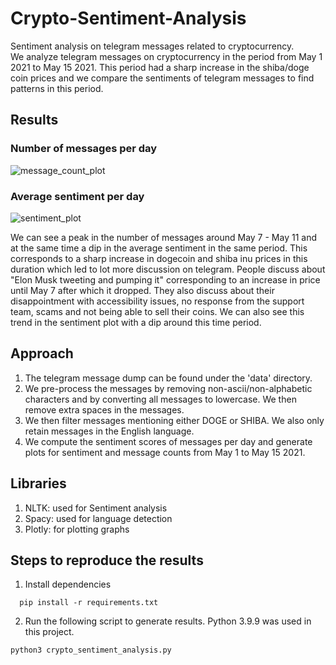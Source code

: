 # Crypto-Sentiment-Analysis
Sentiment analysis on telegram messages related to cryptocurrency. <br>
We analyze telegram messages on cryptocurrency in the period from May 1 2021 to May 15 2021. This period had a sharp increase in the shiba/doge coin prices and we compare the sentiments of telegram messages to find patterns in this period.

## Results

### Number of messages per day
![message_count_plot](https://user-images.githubusercontent.com/17334869/146632562-68de5ed5-91b1-4406-a0a8-b8bb7c018c69.png)

### Average sentiment per day
![sentiment_plot](https://user-images.githubusercontent.com/17334869/146632568-0a43d54a-13fb-497d-b792-e7516098d65a.png)

We can see a peak in the number of messages around May 7 - May 11 and at the same time a dip in the average sentiment in the same period. This corresponds to a sharp increase in dogecoin and shiba inu prices in this duration which led to lot more discussion on telegram. People discuss about "Elon Musk tweeting and pumping it" corresponding to an increase in price until May 7 after which it dropped. They also discuss about their disappointment with accessibility issues, no response from the support team, scams and not being able to sell their coins. We can also see this trend in the sentiment plot with a dip around this time period. 

## Approach

1. The telegram message dump can be found under the 'data' directory.
2. We pre-process the messages by removing non-ascii/non-alphabetic characters and by converting all messages to lowercase. We then remove extra spaces in the messages.
3. We then filter messages mentioning either DOGE or SHIBA. We also only retain messages in the English language.
4. We compute the sentiment scores of messages per day and generate plots for sentiment and message counts from May 1 to May 15 2021.

## Libraries

1. NLTK: used for Sentiment analysis
2. Spacy: used for language detection
3. Plotly: for plotting graphs 

## Steps to reproduce the results

1. Install dependencies
```
  pip install -r requirements.txt
```

2. Run the following script to generate results. Python 3.9.9 was used in this project.
```
python3 crypto_sentiment_analysis.py
```
